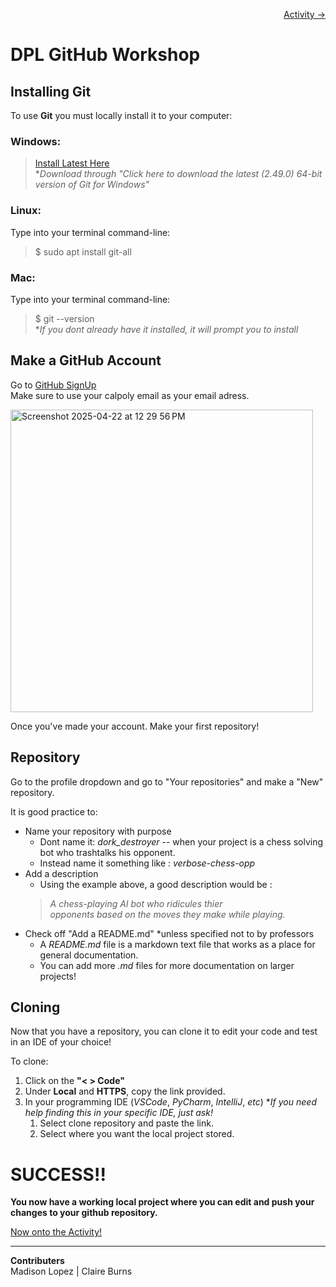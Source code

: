 <p align="right"><a href="ACTIVITY.md">Activity -> </a></p>


# DPL GitHub Workshop  


## Installing Git  

To use **Git** you must locally install it to your computer:  

### Windows:  
> [Install Latest Here](https://git-scm.com/downloads/win)  
> \**Download through "Click here to download the latest (2.49.0) 64-bit version of Git for Windows"*  

### Linux:  
Type into your terminal command-line:
> $ sudo apt install git-all

### Mac:  
Type into your terminal command-line:
> $ git --version  
> \**If you dont already have it installed, it will prompt you to install*

## Make a GitHub Account  

Go to [GitHub SignUp](https://github.com/signup?ref_cta=Sign+up&ref_loc=header+logged+out&ref_page=%2F&source=header-home)  
Make sure to use your calpoly email as your email adress.  

<img width="484" alt="Screenshot 2025-04-22 at 12 29 56 PM" src="https://github.com/user-attachments/assets/9a1eaa1b-9ab3-4597-ae54-8ab550fc1e90" />

Once you've made your account. Make your first repository!

## Repository  

Go to the profile dropdown and go to "Your repositories" and make a "New" repository.

It is good practice to:
- Name your repository with purpose
    - Dont name it: *dork_destroyer* -- when your project is a chess solving bot who trashtalks his opponent.
    - Instead name it something like : *verbose-chess-opp*
- Add a description
    - Using the example above, a good description would be :
    > *A chess-playing AI bot who ridicules thier*  
    > *opponents based on the moves they make while playing.*
- Check off "Add a README.md" \*unless specified not to by professors  
    - A *README.md* file is a markdown text file that works as a place for general documentation.
    - You can add more *.md* files for more documentation on larger projects!
 
## Cloning
Now that you have a repository, you can clone it to edit your code and test in an IDE of your choice!

To clone:
1. Click on the **"< > Code"**  
2. Under **Local** and **HTTPS**, copy the link provided.  
3. In your programming IDE (*VSCode*, *PyCharm*, *IntelliJ*, *etc*) \**If you need help finding this in your specific IDE, just ask!*  
   1. Select clone repository and paste the link.  
   2. Select where you want the local project stored.  
  
# SUCCESS!!

**You now have a working local project where you can edit and push your changes to your github repository.**  

[Now onto the Activity!](ACTIVITY.md)  

---

**Contributers**  
Madison Lopez | Claire Burns







